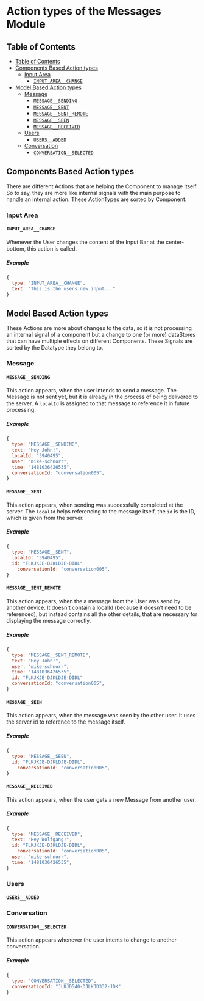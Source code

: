 # Action types of the Messages Module

## Table of Contents

<!-- TOC depthFrom:2 depthTo:4 withLinks:1 updateOnSave:1 orderedList:0 -->

- [Table of Contents](#table-of-contents)
- [Components Based Action types](#components-based-action-types)
	- [Input Area](#input-area)
		- [`INPUT_AREA__CHANGE`](#inputareachange)
- [Model Based Action types](#model-based-action-types)
	- [Message](#message)
		- [`MESSAGE__SENDING`](#messagesending)
		- [`MESSAGE__SENT`](#messagesent)
		- [`MESSAGE__SENT_REMOTE`](#messagesentremote)
		- [`MESSAGE__SEEN`](#messageseen)
		- [`MESSAGE__RECEIVED`](#messagereceived)
	- [Users](#users)
		- [`USERS__ADDED`](#usersadded)
	- [Conversation](#conversation)
		- [`CONVERSATION__SELECTED`](#conversationselected)

<!-- /TOC -->

## Components Based Action types

There are different Actions that are helping the Component to manage
itself. So to say, they are more like internal signals with the main purpose to
handle an internal action. These ActionTypes are sorted by Component.

### Input Area

#### `INPUT_AREA__CHANGE`

Whenever the User changes the content of the Input Bar at the center-bottom, this action is called.

##### Example
```js
{
  type: "INPUT_AREA__CHANGE",
  text: "This is the users new input..."
}
```

## Model Based Action types

These Actions are more about changes to the data, so it is not processing an internal signal of a component but a change to one (or more) dataStores that can have multiple effects on different Components. These Signals are sorted by the Datatype they belong to.


### Message

#### `MESSAGE__SENDING`

This action appears, when the user intends to send a message. The Message is not sent yet, but it is already in the process of being delivered to the server. A `localId` is assigned to that message to reference it in future processing.

##### Example
```js
{
  type: "MESSAGE__SENDING",
  text: "Hey John!",
  localId: "3940495",
  user: "mike-schnorr",
  time: "1481036426535",
  conversationId: "conversation005",
}
```

#### `MESSAGE__SENT`

This action appears, when sending was successfully completed at the server. The `localId` helps referencing to the message itself, the `id` is the ID, which is given from the server.

##### Example
```js
{
  type: "MESSAGE__SENT",
  localId: "3940495",
  id: "FLKJKJE-DJKLDJE-DIDL"
	conversationId: "conversation005",
}
```

#### `MESSAGE__SENT_REMOTE`

This action appears, when the a message from the User was send by another device. It doesn't contain a localId (because it doesn't need to be referenced), but instead contains all the other details, that are necessary for displaying the message correctly.

##### Example
```js
{
  type: "MESSAGE__SENT_REMOTE",
  text: "Hey John!",
  user: "mike-schnorr",
  time: "1481036426535",
  id: "FLKJKJE-DJKLDJE-DIDL"
  conversationId: "conversation005",
}
```


#### `MESSAGE__SEEN`

This action appears, when the message was seen by the other user. It uses the server id to reference to the message itself.

##### Example
```js
{
  type: "MESSAGE__SEEN",
  id: "FLKJKJE-DJKLDJE-DIDL",
	conversationId: "conversation005",
}
```


#### `MESSAGE__RECEIVED`

This action appears, when the user gets a new Message from another user.

##### Example
```js
{
  type: "MESSAGE__RECEIVED",
  text: "Hey Wolfgang!",
  id: "FLKJKJE-DJKLDJE-DIDL",
	conversationId: "conversation005",
  user: "mike-schnorr",
  time: "1481036426535",
}
```


### Users

#### `USERS__ADDED`

### Conversation

#### `CONVERSATION__SELECTED`

This action appears whenever the user intents to change to another conversation.

##### Example
```js
{
  type: "CONVERSATION__SELECTED",
  conversationId: "JLKJD540-DJLKJD332-JDK"
}
```
